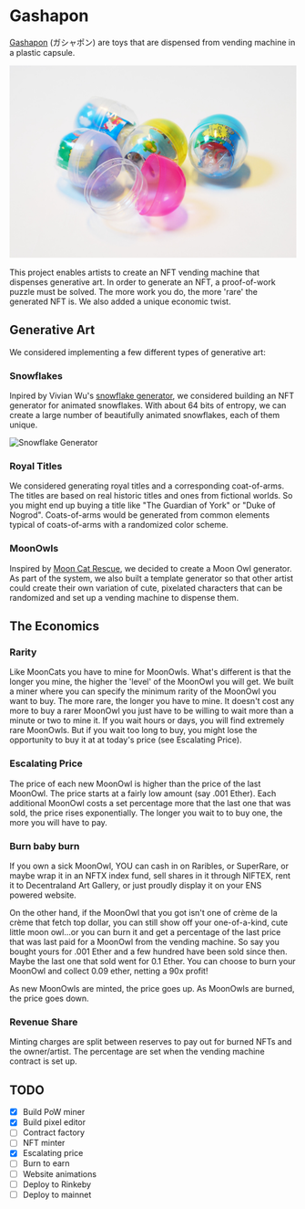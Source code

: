 # Gashapon

[Gashapon](https://en.wikipedia.org/wiki/Gashapon) (ガシャポン) are toys that are dispensed from vending machine in a plastic capsule.

![Gashapon](/public/images/Gachapon.jpg)

This project enables artists to create an NFT vending machine that dispenses generative art. In order to generate an NFT, a proof-of-work puzzle must be solved. The more work you do, the more 'rare' the generated NFT is. We also added a unique economic twist.

## Generative Art
We considered implementing a few different types of generative art:

### Snowflakes
Inpired by Vivian Wu's [snowflake generator](https://viviariums.com/projects/snowflake/), we considered building an NFT generator for animated snowflakes. With about 64 bits of entropy, we can create a large number of beautifully animated snowflakes, each of them unique.

![Snowflake Generator](/public/images/growth.gif)

### Royal Titles
We considered generating royal titles and a corresponding coat-of-arms. The titles are based on real historic titles and ones from fictional worlds. So you might end up buying a title like "The Guardian of York" or "Duke of Nogrod". Coats-of-arms would be generated from common elements typical of coats-of-arms with a randomized color scheme.

### MoonOwls
Inspired by [Moon Cat Rescue](https://mooncatrescue.com/), we decided to create a Moon Owl generator. As part of the system, we also built a template generator so that other artist could create their own variation of cute, pixelated characters that can be randomized and set up a vending machine to dispense them.

## The Economics

### Rarity
Like MoonCats you have to mine for MoonOwls. What's different is that the longer you mine, the higher the 'level' of the MoonOwl you will get. We built a miner where you can specify the minimum rarity of the MoonOwl you want to buy. The more rare, the longer you have to mine. It doesn't cost any more to buy a rarer MoonOwl you just have to be willing to wait more than a minute or two to mine it. If you wait hours or days, you will find extremely rare MoonOwls. But if you wait too long to buy, you might lose the opportunity to buy it at at today's price (see Escalating Price).

### Escalating Price
The price of each new MoonOwl is higher than the price of the last MoonOwl. The price starts at a fairly low amount (say .001 Ether). Each additional MoonOwl costs a set percentage more that the last one that was sold, the price rises exponentially. The longer you wait to to buy one, the more you will have to pay.

### Burn baby burn
If you own a sick MoonOwl, YOU can cash in on Raribles, or SuperRare, or maybe wrap it in an NFTX index fund, sell shares in it through NIFTEX, rent it to Decentraland Art Gallery, or just proudly display it on your ENS powered website.

On the other hand, if the MoonOwl that you got isn't one of crème de la crème that fetch top dollar, you can still show off your one-of-a-kind, cute little moon owl...or you can burn it and get a percentage of the last price that was last paid for a MoonOwl from the vending machine. So say you bought yours for .001 Ether and a few hundred have been sold since then. Maybe the last one that sold went for 0.1 Ether. You can choose to burn your MoonOwl and collect 0.09 ether, netting a 90x profit!

As new MoonOwls are minted, the price goes up. As MoonOwls are burned, the price goes down.

### Revenue Share
Minting charges are split between reserves to pay out for burned NFTs and the owner/artist. The percentage are set when the vending machine contract is set up.

## TODO
- [x] Build PoW miner
- [x] Build pixel editor
- [ ] Contract factory
- [ ] NFT minter
- [x] Escalating price
- [ ] Burn to earn
- [ ] Website animations
- [ ] Deploy to Rinkeby
- [ ] Deploy to mainnet
